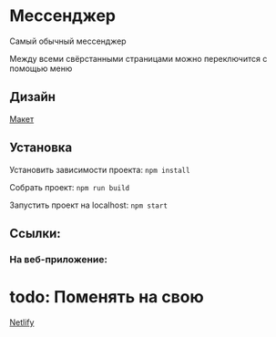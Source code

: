 
# Мессенджер

Самый обычный мессенджер

Между всеми свёрстанными страницами можно переключится с помощью меню

## Дизайн
[Макет](https://www.figma.com/design/5RrnBZvElcfQRaIa0AMcul/yandex-messanger?node-id=0-1&m=dev&t=Zkt5bxongHMW9406-1)

## Установка
Установить зависимости проекта: `npm install`

Собрать проект: `npm run build`

Запустить проект на localhost: `npm start`

## Ссылки:

### На веб-приложение:

# todo: Поменять на свою
[Netlify](https://leningdenisyandexmessanger.netlify.app)
